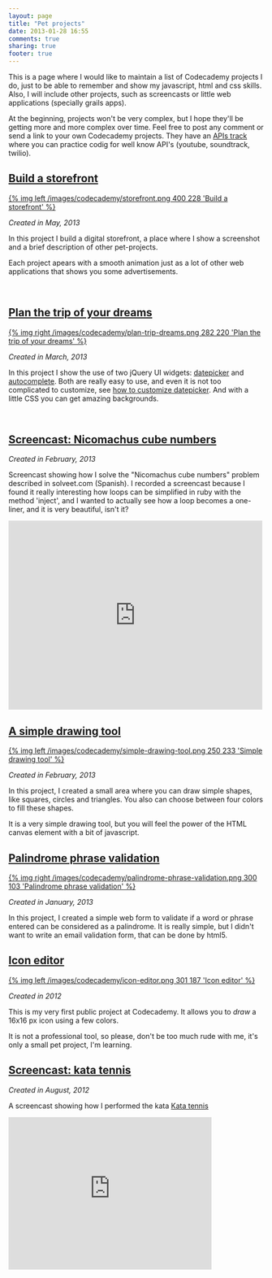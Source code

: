 ```yaml
---
layout: page
title: "Pet projects"
date: 2013-01-28 16:55
comments: true
sharing: true
footer: true
---
```


This is a page where I would like to maintain a list of Codecademy projects I do, just
to be able to remember and show my javascript, html and css skills. Also, I will include
other projects, such as screencasts or little web applications (specially grails apps).

At the beginning, projects won't be very complex, but I hope they'll be getting more
and more complex over time. Feel free to post any comment or send a link to your own
Codecademy projects. They have an [APIs track](www.codecademy.com/tracks/apis) where
you can practice codig for well know API's (youtube, soundtrack, twilio).

## [Build a storefront](http://kcy.me/l13j)

<!-- 400x228 -->
[{% img left /images/codecademy/storefront.png 400 228 'Build a storefront' %}](http://kcy.me/l13j)

*Created in May, 2013*

In this project I build a digital storefront, a place where I show a screenshot and a brief
description of other pet-projects. 

Each project apears with a smooth animation just as a lot of other web applications that shows
you some advertisements.

&nbsp;

## [Plan the trip of your dreams](http://j.mp/125TtYn)

<!-- 436x339 -->
[{% img right /images/codecademy/plan-trip-dreams.png 282 220 'Plan the trip of your dreams' %}](http://j.mp/125TtYn)

*Created in March, 2013*

In this project I show the use of two jQuery UI widgets: [datepicker](http://jqueryui.com/datepicker/) 
and [autocomplete](http://jqueryui.com/autocomplete/). Both are really easy to use, and even it 
is not too complicated to customize, see 
[how to customize datepicker](http://www.hongkiat.com/blog/jquery-ui-datepicker/). And with a 
little CSS you can get amazing backgrounds.

&nbsp;

## [Screencast: Nicomachus cube numbers](http://vimeo.com/rchavarria/screencast-nicomachus-cube-numbers)

*Created in February, 2013*

Screencast showing how I solve the "Nicomachus cube numbers" problem described in 
solveet.com (Spanish). I recorded a screencast because I found it really interesting how 
loops can be simplified in ruby with the method 'inject', and I wanted to actually see 
how a loop becomes a one-liner, and it is very beautiful, isn't it?

<!-- 500x372 -->
<iframe src="http://player.vimeo.com/video/60433026" width="500" height="372" frameborder="0" webkitAllowFullScreen mozallowfullscreen allowFullScreen></iframe>

## [A simple drawing tool](http://j.mp/V9SP9b)

<!-- 445x416 -->
[{% img left /images/codecademy/simple-drawing-tool.png 250 233 'Simple drawing tool' %}](http://j.mp/V9SP9b)

*Created in February, 2013*

In this project, I created a small area where you can draw simple shapes, like squares,
circles and triangles. You also can choose between four colors to fill these shapes.

It is a very simple drawing tool, but you will feel the power of the HTML canvas element
with a bit of javascript.

## [Palindrome phrase validation](http://j.mp/WwwSM1)

<!-- 599x206 -->
[{% img right /images/codecademy/palindrome-phrase-validation.png 300 103 'Palindrome phrase validation' %}](http://j.mp/WwwSM1)

*Created in January, 2013*

In this project, I created a simple web form to validate if a word or phrase entered 
can be considered as a palindrome. It is really simple, but I didn't want to write an
email validation form, that can be done by html5.

## [Icon editor](http://j.mp/NS39tI)

<!-- 908x562 -->
[{% img left /images/codecademy/icon-editor.png 301 187 'Icon editor' %}](http://j.mp/NS39tI)

*Created in 2012*

This is my very first public project at Codecademy. It allows you to *draw* a 16x16 px
icon using a few colors. 

It is not a professional tool, so please, don't be too much rude with me, it's only a
small pet project, I'm learning.

## [Screencast: kata tennis](http://vimeo.com/rchavarria/screencast-kata-tennis)

*Created in August, 2012*

A screencast showing how I performed the kata [Kata tennis](http://codingdojo.org/cgi-bin/wiki.pl?KataTennis)

<!-- 500x375 -->
<iframe src="http://player.vimeo.com/video/47076178" width="400" height="300" frameborder="0" webkitAllowFullScreen mozallowfullscreen allowFullScreen></iframe>

